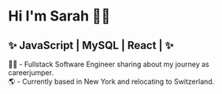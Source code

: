 # Hi I'm Sarah 🙋‍♀️

## ✨ JavaScript | MySQL | React | ✨

👩‍💻 - Fullstack Software Engineer sharing about my journey as careerjumper.<br>
🌎 - Currently based in New York and relocating to Switzerland.<br>

